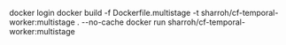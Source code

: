 docker login
docker build -f Dockerfile.multistage -t sharroh/cf-temporal-worker:multistage . --no-cache
docker run sharroh/cf-temporal-worker:multistage
